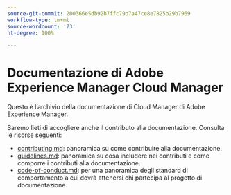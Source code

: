 ```yaml
---
source-git-commit: 200366e5db92b7ffc79b7a47ce8e7825b29b7969
workflow-type: tm+mt
source-wordcount: '73'
ht-degree: 100%

---
```

# Documentazione di Adobe Experience Manager Cloud Manager

Questo è l’archivio della documentazione di Cloud Manager di Adobe Experience Manager.

Saremo lieti di accogliere anche il contributo alla documentazione. Consulta le risorse seguenti:

* [contributing.md](contributing.md): panoramica su come contribuire alla documentazione.
* [guidelines.md](guidelines.md): panoramica su cosa includere nei contributi e come comporre i contributi alla documentazione.
* [code-of-conduct.md](code-of-conduct.md): per una panoramica degli standard di comportamento a cui dovrà attenersi chi partecipa al progetto di documentazione.
